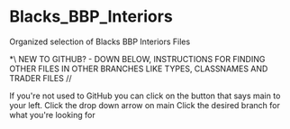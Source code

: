 # Blacks_BBP_Interiors
Organized selection of Blacks BBP Interiors Files





*\\ NEW TO GITHUB? - DOWN BELOW, INSTRUCTIONS FOR FINDING OTHER FILES IN OTHER BRANCHES LIKE TYPES, CLASSNAMES AND TRADER FILES //

If you're not used to GitHub you can click on the button that says main to your left. 
Click the drop down arrow on main
Click the desired branch for what you're looking for
